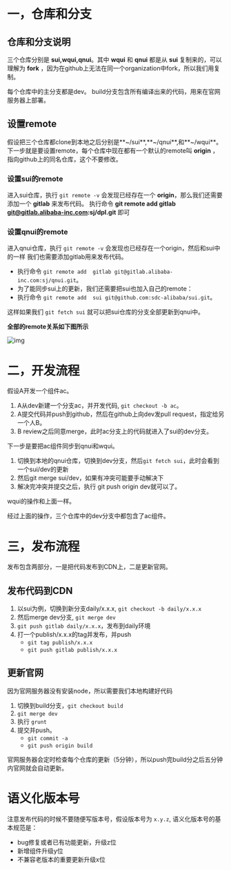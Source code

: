 # 一，仓库和分支

## 仓库和分支说明

三个仓库分别是 **sui,wqui,qnui**。其中 **wqui** 和 **qnui** 都是从 **sui** 复制来的，可以理解为 **fork** ，因为在github上无法在同一个organization中fork，所以我们用复制。

每个仓库中的主分支都是dev。
build分支包含所有编译出来的代码，用来在官网服务器上部署。

## 设置remote
假设把三个仓库都clone到本地之后分别是**~/sui**,**~/qnui**,和**~/wqui**。
下一步就是要设置remote，每个仓库中现在都有一个默认的remote叫 **origin** ，指向github上的同名仓库，这个不要修改。

### 设置sui的remote

进入sui仓库，执行 `git remote -v` 会发现已经存在一个 **origin**，那么我们还需要添加一个 **gitlab** 来发布代码。
执行命令 **git remote add  gitlab git@gitlab.alibaba-inc.com:sj/dpl.git** 即可

### 设置qnui的remote

进入qnui仓库，执行 `git remote -v` 会发现也已经存在一个origin，然后和sui中的一样 我们也需要添加gitlab用来发布代码。

* 执行命令 `git remote add  gitlab git@gitlab.alibaba-inc.com:sj/qnui.git`。
* 为了能同步sui上的更新，我们还需要把sui也加入自己的remote：
* 执行命令 `git remote add  sui git@github.com:sdc-alibaba/sui.git`。

这样如果我们 `git fetch sui` 就可以把sui仓库的分支全部更新到qnui中。

**全部的remote关系如下图所示**

![img](http://gtms03.alicdn.com/tps/i3/T17_q9FrFdXXX6cUbS-830-646.png)

# 二，开发流程

假设A开发一个组件ac。

1. A从dev新建一个分支ac，并开发代码, `git checkout -b ac`。
2. A提交代码并push到github，然后在github上向dev发pull request，指定给另一个人B。
3. B review之后同意merge，此时ac分支上的代码就进入了sui的dev分支。

下一步是要把ac组件同步到qnui和wqui。

1. 切换到本地的qnui仓库，切换到dev分支，然后`git fetch sui`，此时会看到一个sui/dev的更新
2. 然后git merge sui/dev，如果有冲突可能要手动解决下
3. 解决完冲突并提交之后，执行 git push origin dev就可以了。

wqui的操作和上面一样。

经过上面的操作，三个仓库中的dev分支中都包含了ac组件。

# 三，发布流程
发布包含两部分，一是把代码发布到CDN上，二是更新官网。

## 发布代码到CDN
1. 以sui为例，切换到新分支daily/x.x.x, `git checkout -b daily/x.x.x`
2. 然后merge dev分支, `git merge dev`
3. `git push gitlab daily/x.x.x`，发布到daily环境
4. 打一个publish/x.x.x的tag并发布，并push
    - `git tag publish/x.x.x`
    - `git push gitlab publish/x.x.x`

## 更新官网

因为官网服务器没有安装node，所以需要我们本地构建好代码

1. 切换到build分支，`git checkout build`
2. `git merge dev`
3. 执行 `grunt`
4. 提交并push。
     * `git commit -a`
     * `git push origin build`
     
官网服务器会定时检查每个仓库的更新（5分钟），所以push完build分之后五分钟内官网就会自动更新。


# 语义化版本号
注意发布代码的时候不要随便写版本号，假设版本号为 `x.y.z`, 语义化版本号的基本规范是：

* bug修复或者已有功能更新，升级z位
* 新增组件升级y位
* 不兼容老版本的重要更新升级x位
